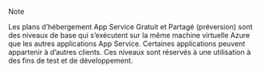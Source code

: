 > [!NOTE]
> Les plans d’hébergement App Service Gratuit et Partagé (préversion) sont des niveaux de base qui s’exécutent sur la même machine virtuelle Azure que les autres applications App Service. Certaines applications peuvent appartenir à d’autres clients. Ces niveaux sont réservés à une utilisation à des fins de test et de développement.
>
